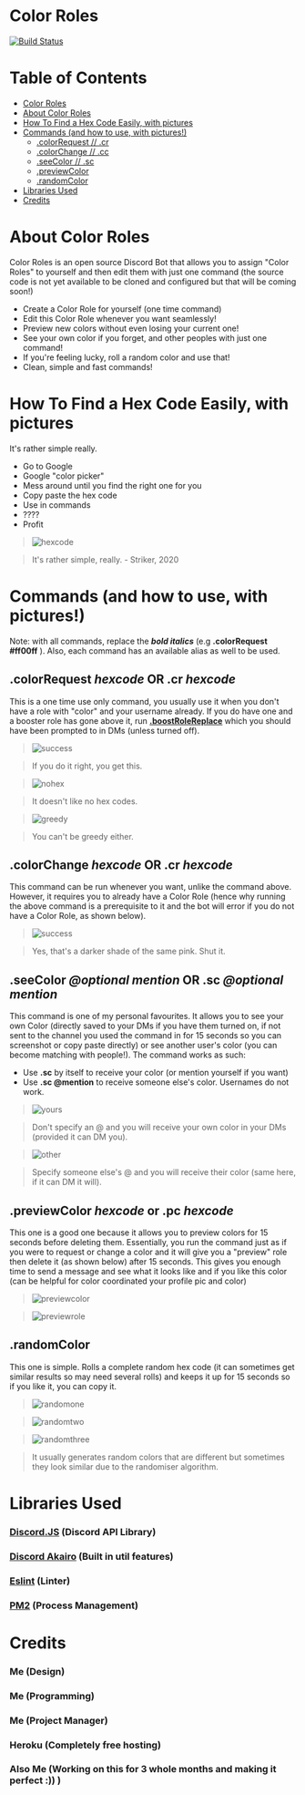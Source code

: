 # Color Roles

[![Build Status](https://travis-ci.com/strikerfrfx/color-roles.svg?branch=master)](https://travis-ci.com/strikerfrfx/color-roles)

# Table of Contents

- [Color Roles](#color-roles)
- [About Color Roles](#about-color-roles)
- [How To Find a Hex Code Easily, with pictures](#how-to-find-a-hex-code-easily--with-pictures)
- [Commands (and how to use, with pictures!)](#commands--and-how-to-use--with-pictures--)
  * [.colorRequest // .cr](#colorchange-hexcode-or-cr-hexcode)
  * [.colorChange // .cc](#colorchange----hexcode----or-cr----hexcode---)
  * [.seeColor // .sc](#seecolor-optional-mention-or-sc-optional-mention)
  * [.previewColor](#seecolor-optional-mention-or-sc-optional-mention)
  * [.randomColor](#randomcolor)
- [Libraries Used](#libraries-used)
- [Credits](#credits)

# About Color Roles
Color Roles is an open source Discord Bot that allows you to assign "Color Roles" to yourself and then edit them with just one command (the source code is not yet available to be cloned and configured but that will be coming soon!)

  - Create a Color Role for yourself (one time command)
  - Edit this Color Role whenever you want seamlessly!
  - Preview new colors without even losing your current one!
  - See your own color if you forget, and other peoples with just one command!
  - If you're feeling lucky, roll a random color and use that!
  - Clean, simple and fast commands!

# How To Find a Hex Code Easily, with pictures
It's rather simple really. 
- Go to Google
- Google "color picker"
- Mess around until you find the right one for you
- Copy paste the hex code
- Use in commands
- ????
- Profit


> ![hexcode](https://i.imgur.com/NagTN1M.png)

> It's rather simple, really.
> \- Striker, 2020

# Commands (and how to use, with pictures!)
Note: with all commands, replace the ***bold italics*** (e.g **.colorRequest #ff00ff** ). Also, each command has an available alias as well to be used.

## .colorRequest ***hexcode*** OR .cr ***hexcode***
This is a one time use only command, you usually use it when you don't have a role with "color" and your username already. If you do have one and a booster role has gone above it, run **[.boostRoleReplace](.boostRoleReplace)** which you should have been prompted to in DMs (unless turned off).

> ![success](https://i.imgur.com/TBPtKew.png)

> If you do it right, you get this.

> ![nohex](https://i.imgur.com/assf0r3.png)

> It doesn't like no hex codes.

> ![greedy](https://i.imgur.com/O8Tm6uT.png)

> You can't be greedy either.

## .colorChange ***hexcode*** OR .cr ***hexcode***
This command can be run whenever you want, unlike the command above. However, it requires you to already have a Color Role (hence why running the above command is a prerequisite to it and the bot will error if you do not have a Color Role, as shown below). 

> ![success](https://i.imgur.com/noPeCuG.png)

> Yes, that's a darker shade of the same pink. Shut it.

## .seeColor ***@optional mention*** OR .sc ***@optional mention***
This command is one of my personal favourites. It allows you to see your own Color (directly saved to your DMs if you have them turned on, if not sent to the channel you used the command in for 15 seconds so you can screenshot or copy paste directly) or see another user's color (you can become matching with people!). The command works as such: 
- Use **.sc** by itself to receive your color (or mention yourself if you want)
- Use **.sc @mention** to receive someone else's color. Usernames do not work.

> ![yours](https://i.imgur.com/IgHCfr3.png)

> Don't specify an @ and you will receive your own color in your DMs (provided it can DM you).

> ![other](https://i.imgur.com/5O9G6gN.png)

> Specify someone else's @ and you will receive their color (same here, if it can DM it will).

## .previewColor ***hexcode*** or .pc ***hexcode***
This one is a good one because it allows you to preview colors for 15 seconds before deleting them. Essentially, you run the command just as if you were to request or change a color and it will give you a "preview" role then delete it (as shown below) after 15 seconds. This gives you enough time to send a message and see what it looks like and if you like this color (can be helpful for color coordinated your profile pic and color)
> ![previewcolor](https://i.imgur.com/ESW0oZ2.png)

> ![previewrole](https://i.imgur.com/aw3gE8s.png)

## .randomColor
This one is simple. Rolls a complete random hex code (it can sometimes get similar results so may need several rolls) and keeps it up for 15 seconds so if you like it, you can copy it.

> ![randomone](https://i.imgur.com/VE59SnW.png)

> ![randomtwo](https://i.imgur.com/9laoPu5.png)

> ![randomthree](https://i.imgur.com/Bd33xGM.png)

> It usually generates random colors that are different but sometimes they look similar due to the randomiser algorithm.

# Libraries Used
### [Discord.JS](https://github.com/discordjs/discord.js) (Discord API Library)
### [Discord Akairo](https://github.com/discord-akairo/discord-akairo) (Built in util features)
### [Eslint](https://eslint.org/) (Linter)
### [PM2](https://pm2.keymetrics.io/) (Process Management)

# Credits
### Me (Design)
### Me (Programming)
### Me (Project Manager)
### Heroku (Completely free hosting)
### Also Me (Working on this for 3 whole months and making it perfect :)) )


